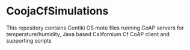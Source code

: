 # CoojaCfSimulations
This repository contains Contiki OS mote files running CoAP servers for temperature/humidity, Java based Californium Cf CoAP client and supporting scripts 
